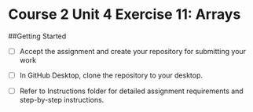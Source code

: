 # Course 2 Unit 4 Exercise 11: Arrays
##Getting Started
- [ ] Accept the assignment and create your repository for submitting your work
- [ ] In GitHub Desktop, clone the repository to your desktop.
- [ ] Refer to Instructions folder for detailed assignment requirements and step-by-step instructions.


